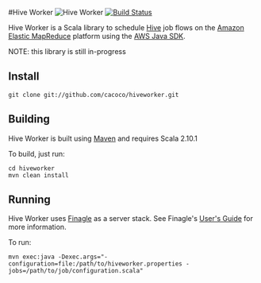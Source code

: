 #Hive Worker
![Hive Worker](http://www.gvsu.edu/gvnow/files/photos/EE23917D-D2F3-6596-4A71E2C7851753DA.jpg "Hive Worker")
[![Build Status](https://travis-ci.org/cacoco/hiveworker.png?branch=master)](https://travis-ci.org/cacoco/hiveworker)

Hive Worker is a Scala library to schedule [Hive](http://hive.apache.org/) job flows on the [Amazon Elastic MapReduce](http://aws.amazon.com/elasticmapreduce/) platform using the [AWS Java SDK](http://docs.amazonwebservices.com/AWSJavaSDK/latest/javadoc/index.html).

NOTE: this library is still in-progress

## Install ######################################################################

```
git clone git://github.com/cacoco/hiveworker.git
```

## Building ######################################################################

Hive Worker is built using [Maven](http://maven.apache.org) and requires Scala 2.10.1

To build, just run:

```
cd hiveworker
mvn clean install
```

## Running ######################################################################

Hive Worker uses [Finagle](https://github.com/twitter/finagle) as a server stack. See Finagle's [User's Guide](http://twitter.github.io/finagle/guide/) for more information.

To run:

```
mvn exec:java -Dexec.args="-configuration=file:/path/to/hiveworker.properties -jobs=/path/to/job/configuration.scala"
```
